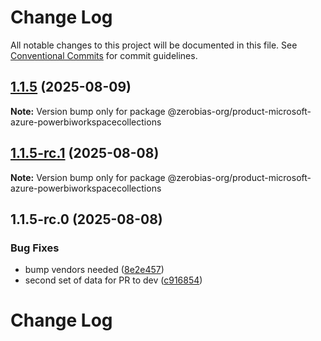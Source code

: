# Change Log

All notable changes to this project will be documented in this file.
See [Conventional Commits](https://conventionalcommits.org) for commit guidelines.

## [1.1.5](https://github.com/zerobias-org/product/compare/@zerobias-org/product-microsoft-azure-powerbiworkspacecollections@1.1.5-rc.1...@zerobias-org/product-microsoft-azure-powerbiworkspacecollections@1.1.5) (2025-08-09)

**Note:** Version bump only for package @zerobias-org/product-microsoft-azure-powerbiworkspacecollections





## [1.1.5-rc.1](https://github.com/zerobias-org/product/compare/@zerobias-org/product-microsoft-azure-powerbiworkspacecollections@1.1.5-rc.0...@zerobias-org/product-microsoft-azure-powerbiworkspacecollections@1.1.5-rc.1) (2025-08-08)

**Note:** Version bump only for package @zerobias-org/product-microsoft-azure-powerbiworkspacecollections





## 1.1.5-rc.0 (2025-08-08)


### Bug Fixes

* bump vendors needed ([8e2e457](https://github.com/zerobias-org/product/commit/8e2e457e0b5d7141a05e8f2c178bc2854f2b7178))
* second set of data for PR to dev ([c916854](https://github.com/zerobias-org/product/commit/c916854bcf229b1c2042ffdea18472d66a061aaf))





# Change Log
